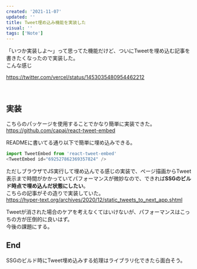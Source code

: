 ```yaml
---
created: '2021-11-07'
updated: ''
title: Tweet埋め込み機能を実装した
visual: ''
tags: ['Note']
---
```


「いつか実装しよ〜」って思ってた機能だけど、ついにTweetを埋め込む記事を書きたくなったので実装した。  
こんな感じ  

<https://twitter.com/vercel/status/1453035480954462212>

&nbsp;

## 実装

こちらのパッケージを使用することでかなり簡単に実装できた。  
<https://github.com/capaj/react-tweet-embed>

READMEに書いてる通り以下で簡単に埋め込みできる。  

```ts
import TweetEmbed from 'react-tweet-embed'
<TweetEmbed id="692527862369357824" />
```

ただしブラウザでJS実行して埋め込んでる感じの実装で、ページ描画からTweet表示まで時間がかかっていてパフォーマンスが微妙なので、できれば**SSGのビルド時点で埋め込んだ状態にしたい**。  
こちらの記事がその造りで実装していた。  
<https://hyper-text.org/archives/2020/12/static_tweets_to_next_app.shtml>

Tweetが消された場合のケアを考えなくてはいけないが、パフォーマンスはこっちの方が圧倒的に良いはず。  
今後の課題にする。  

## End

SSGのビルド時にTweet埋め込みする処理はライブラリ化できたら面白そう。  
